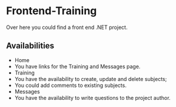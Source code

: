 # Frontend-Training

Over here you could find a front end .NET project.

 **Availabilities**
-
 - Home
  - You have links for the Training and Messages page.
 - Training
  - You have the availability to create, update and delete subjects;
  - You could add comments to existing subjects. 
 - Messages
  - You have the availability to write questions to the project author.
